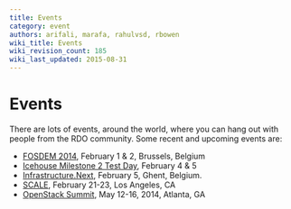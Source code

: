 ```yaml
---
title: Events
category: event
authors: arifali, marafa, rahulvsd, rbowen
wiki_title: Events
wiki_revision_count: 185
wiki_last_updated: 2015-08-31
---
```


# Events

There are lots of events, around the world, where you can hang out with people from the RDO community. Some recent and upcoming events are:

*   [FOSDEM 2014](https://fosdem.org/2014/), February 1 & 2, Brussels, Belgium
*   [Icehouse Milestone 2 Test Day](RDO_test_day_Icehouse_milestone_2), February 4 & 5
*   [Infrastructure.Next](http://community.redhat.com/blog/2013/12/announcing-infrastructure-next/), February 5, Ghent, Belgium.
*   [SCALE](https://www.socallinuxexpo.org/scale12x), February 21-23, Los Angeles, CA
*   [OpenStack Summit](http://www.openstack.org/summit/openstack-summit-atlanta-2014/), May 12-16, 2014, Atlanta, GA
